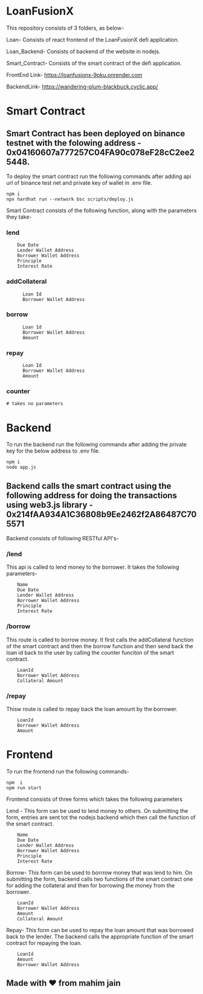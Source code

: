 # LoanFusionX

This repository consists of 3 folders, as below-

Loan- Consists of react frontend of the LoanFusionX defi application.

Loan_Backend- Consists of backend of the website in nodejs.

Smart_Contract- Consists of the smart contract of the defi application.


FrontEnd Link- https://loanfusionx-9pku.onrender.com

BackendLink- https://wandering-plum-blackbuck.cyclic.app/


# Smart Contract

## Smart Contract has been deployed on binance testnet with the folowing address - 0x04160607a777257C04FA90c078eF28cC2ee25448.

To deploy the smart contract run the following commands after adding api url of binance test net and private key of wallet in .env file.

```
npm i
npx hardhat run --network bsc scripts/deploy.js
```

Smart Contract consists of the following function, along with the parameters they take-

### lend
```
    Due Date
    Lender Wallet Address
    Borrower Wallet Address
    Principle
    Interest Rate
```

### addCollateral

```
      Loan Id
      Borrower Wallet Address
```

### borrow

```
      Loan Id
      Borrower Wallet Address
      Amount
```

### repay

```
      Loan Id
      Borrower Wallet Address
      Amount
```

### counter

```
# takes no parameters
```


# Backend

To run the backend run the following commands after adding the private key for the below address to .env file.

```
npm i
node app.js
```

## Backend calls the smart contract using the following address for doing the transactions using web3.js library - 0x214fAA934A1C36808b9Ee2462f2A86487C705571

Backend consists of following RESTful API's-

### /lend
This api is called to lend money to the borrower. It takes the following parameters-

```
    Name
    Due Date
    Lender Wallet Address
    Borrower Wallet Address
    Principle
    Interest Rate
```

### /borrow

This route is called to borrow money. It first calls the addCollateral function of the smart contract and then the borrow function and then send back the loan id back to the user by calling the counter funciton of the smart contract.

```
    LoanId
    Borrower Wallet Address
    Collateral Amount
```

### /repay

Thisw route is called to repay back the loan amount by the borrower.

```
    LoanId
    Borrower Wallet Address
    Amount
```


# Frontend

To run the frontend run the following commands-

```
npm  i
npm run start
```

Frontend consists of three forms which takes the following parameters

Lend - This form can be used to lend money to others. On submitting the form, entries are sent tot the nodejs backend which then call the function of the smart contract.

```
    Name
    Due Date
    Lender Wallet Address
    Borrower Wallet Address
    Principle
    Interest Rate
```

Borrow- This form can be used to borrrow money that was lend to him. On submitting the form, backend calls two functions of the smart contract one for adding the collateral and then for borrowing the money from the borrower.

```
    LoanId
    Borrower Wallet Address
    Amount
    Collateral Amount
```

Repay- This form can be used to repay the loan amount that was borrowed back to the lender. The backend calls the appropriate function of the smart contract for repaying the loan.

```
    LoanId
    Amount
    Borrower Wallet Address    
```

## Made with ❤️ from mahim jain

